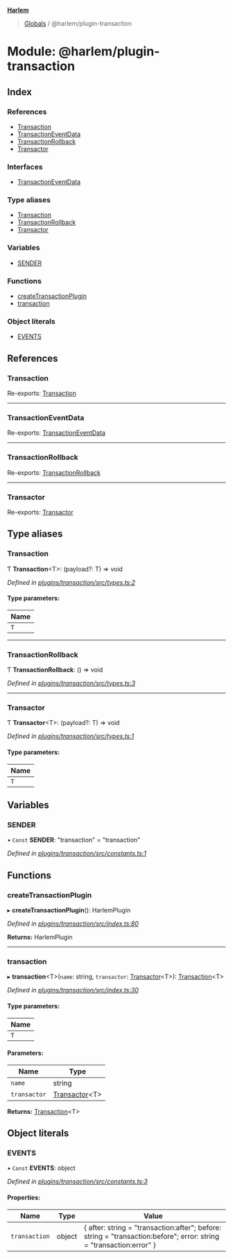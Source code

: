 **[Harlem](../README.md)**

> [Globals](../README.md) / @harlem/plugin-transaction

# Module: @harlem/plugin-transaction

## Index

### References

* [Transaction](_harlem_plugin_transaction.md#transaction)
* [TransactionEventData](_harlem_plugin_transaction.md#transactioneventdata)
* [TransactionRollback](_harlem_plugin_transaction.md#transactionrollback)
* [Transactor](_harlem_plugin_transaction.md#transactor)

### Interfaces

* [TransactionEventData](../interfaces/_harlem_plugin_transaction.transactioneventdata.md)

### Type aliases

* [Transaction](_harlem_plugin_transaction.md#transaction)
* [TransactionRollback](_harlem_plugin_transaction.md#transactionrollback)
* [Transactor](_harlem_plugin_transaction.md#transactor)

### Variables

* [SENDER](_harlem_plugin_transaction.md#sender)

### Functions

* [createTransactionPlugin](_harlem_plugin_transaction.md#createtransactionplugin)
* [transaction](_harlem_plugin_transaction.md#transaction)

### Object literals

* [EVENTS](_harlem_plugin_transaction.md#events)

## References

### Transaction

Re-exports: [Transaction](_harlem_plugin_transaction.md#transaction)

___

### TransactionEventData

Re-exports: [TransactionEventData](../interfaces/_harlem_plugin_transaction.transactioneventdata.md)

___

### TransactionRollback

Re-exports: [TransactionRollback](_harlem_plugin_transaction.md#transactionrollback)

___

### Transactor

Re-exports: [Transactor](_harlem_plugin_transaction.md#transactor)

## Type aliases

### Transaction

Ƭ  **Transaction**\<T>: (payload?: T) => void

*Defined in [plugins/transaction/src/types.ts:2](https://github.com/andrewcourtice/harlem/blob/f05da99/plugins/transaction/src/types.ts#L2)*

#### Type parameters:

Name |
------ |
`T` |

___

### TransactionRollback

Ƭ  **TransactionRollback**: () => void

*Defined in [plugins/transaction/src/types.ts:3](https://github.com/andrewcourtice/harlem/blob/f05da99/plugins/transaction/src/types.ts#L3)*

___

### Transactor

Ƭ  **Transactor**\<T>: (payload?: T) => void

*Defined in [plugins/transaction/src/types.ts:1](https://github.com/andrewcourtice/harlem/blob/f05da99/plugins/transaction/src/types.ts#L1)*

#### Type parameters:

Name |
------ |
`T` |

## Variables

### SENDER

• `Const` **SENDER**: \"transaction\" = "transaction"

*Defined in [plugins/transaction/src/constants.ts:1](https://github.com/andrewcourtice/harlem/blob/f05da99/plugins/transaction/src/constants.ts#L1)*

## Functions

### createTransactionPlugin

▸ **createTransactionPlugin**(): HarlemPlugin

*Defined in [plugins/transaction/src/index.ts:80](https://github.com/andrewcourtice/harlem/blob/f05da99/plugins/transaction/src/index.ts#L80)*

**Returns:** HarlemPlugin

___

### transaction

▸ **transaction**\<T>(`name`: string, `transactor`: [Transactor](_harlem_plugin_transaction.md#transactor)\<T>): [Transaction](_harlem_plugin_transaction.md#transaction)\<T>

*Defined in [plugins/transaction/src/index.ts:30](https://github.com/andrewcourtice/harlem/blob/f05da99/plugins/transaction/src/index.ts#L30)*

#### Type parameters:

Name |
------ |
`T` |

#### Parameters:

Name | Type |
------ | ------ |
`name` | string |
`transactor` | [Transactor](_harlem_plugin_transaction.md#transactor)\<T> |

**Returns:** [Transaction](_harlem_plugin_transaction.md#transaction)\<T>

## Object literals

### EVENTS

▪ `Const` **EVENTS**: object

*Defined in [plugins/transaction/src/constants.ts:3](https://github.com/andrewcourtice/harlem/blob/f05da99/plugins/transaction/src/constants.ts#L3)*

#### Properties:

Name | Type | Value |
------ | ------ | ------ |
`transaction` | object | { after: string = "transaction:after"; before: string = "transaction:before"; error: string = "transaction:error" } |
